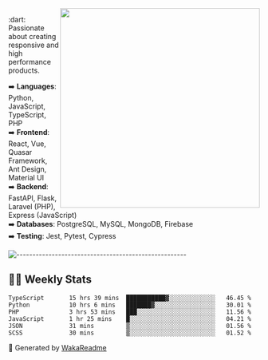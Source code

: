 <img src="https://github-readme-stats.vercel.app/api?username=iguit0&show_icons=true&include_all_commits=true&count_private=true&theme=dracula" min-width="400px" max-width="400px" width="400px" align="right" />

<p align="left"> 
  :dart: Passionate about creating responsive and high performance products.
</p>

<p align="left">
  ➡️ <strong>Languages</strong>: Python, JavaScript, TypeScript, PHP<br>
  ➡️ <strong>Frontend</strong>: React, Vue, Quasar Framework, Ant Design, Material UI<br>
  ➡️ <strong>Backend</strong>: FastAPI, Flask, Laravel (PHP), Express (JavaScript)<br>
  ➡️ <strong>Databases</strong>: PostgreSQL, MySQL, MongoDB, Firebase<br>
  ➡️ <strong>Testing</strong>: Jest, Pytest, Cypress<br>
</p>

![-----------------------------------------------------](https://raw.githubusercontent.com/andreasbm/readme/master/assets/lines/vintage.png)

## :man_technologist: Weekly Stats
<!--START_SECTION:waka-->

```text
TypeScript       15 hrs 39 mins  ███████████▓░░░░░░░░░░░░░   46.45 %
Python           10 hrs 6 mins   ███████▓░░░░░░░░░░░░░░░░░   30.01 %
PHP              3 hrs 53 mins   ███░░░░░░░░░░░░░░░░░░░░░░   11.56 %
JavaScript       1 hr 25 mins    █░░░░░░░░░░░░░░░░░░░░░░░░   04.21 %
JSON             31 mins         ▒░░░░░░░░░░░░░░░░░░░░░░░░   01.56 %
SCSS             30 mins         ▒░░░░░░░░░░░░░░░░░░░░░░░░   01.52 %
```

<!--END_SECTION:waka-->

🚀 Generated by [WakaReadme](https://github.com/athul/waka-readme)
